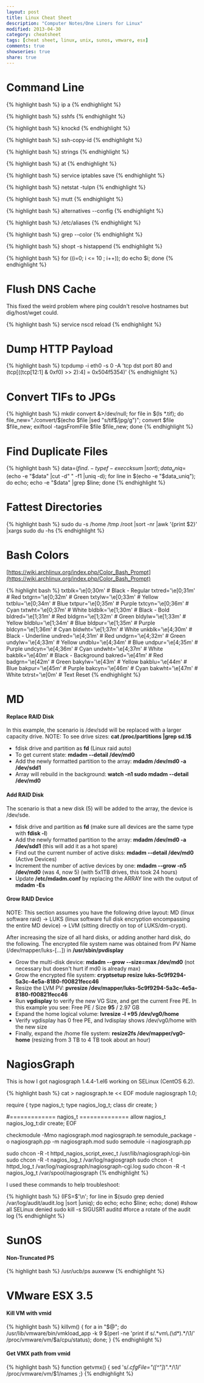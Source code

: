 ```yaml
---
layout: post
title: Linux Cheat Sheet
description: "Computer Notes/One Liners for Linux"
modified: 2013-04-30
category: cheatsheet
tags: [cheat sheet, linux, unix, sunos, vmware, esx]
comments: true
showseries: true
share: true
---
```


# Command Line

{% highlight bash %}
ip a
{% endhighlight %}

{% highlight bash %}
sshfs
{% endhighlight %}

{% highlight bash %}
knockd
{% endhighlight %}

{% highlight bash %}
ssh-copy-id
{% endhighlight %}

{% highlight bash %}
strings
{% endhighlight %}

{% highlight bash %}
at
{% endhighlight %}

{% highlight bash %}
service iptables save
{% endhighlight %}

{% highlight bash %}
netstat -tulpn
{% endhighlight %}

{% highlight bash %}
mutt
{% endhighlight %}

{% highlight bash %}
alternatives --config
{% endhighlight %}

{% highlight bash %}
/etc/aliases
{% endhighlight %}

{% highlight bash %}
grep --color
{% endhighlight %}

{% highlight bash %}
shopt -s histappend
{% endhighlight %}

{% highlight bash %}
for ((i=0; i <= 10 ; i++)); do echo $i; done
{% endhighlight %}

# Flush DNS Cache

This fixed the weird problem where ping couldn't resolve hostnames but dig/host/wget could.

{% highlight bash %}
service nscd reload
{% endhighlight %}

# Dump HTTP Payload

{% highlight bash %}
tcpdump -i eth0 -s 0 -A 'tcp dst port 80 and (tcp[((tcp[12:1] & 0xf0) >> 2):4] = 0x504f5354)'
{% endhighlight %}

# Convert TIFs to JPGs

{% highlight bash %}
mkdir convert &>/dev/null; for file in $(ls *.tif); do file_new="./convert/$(echo $file |sed "s/tif$/jpg/g")"; convert $file $file_new; exiftool -tagsFromFile $file $file_new; done
{% endhighlight %}

# Find Duplicate Files

{% highlight bash %}
data=$(find . -type f -exec cksum {} \; |sort); data_uniq=$(echo -e "$data" |cut -d" " -f1 |uniq -d); for line in $(echo -e "$data_uniq"); do echo; echo -e "$data" |grep $line; done
{% endhighlight %}

# Fattest Directories

{% highlight bash %}
sudo du -s /home /tmp /root |sort -nr |awk '{print $2}' |xargs sudo du -hs
{% endhighlight %}

# Bash Colors

[https://wiki.archlinux.org/index.php/Color_Bash_Prompt](https://wiki.archlinux.org/index.php/Color_Bash_Prompt)

{% highlight bash %}
txtblk='\e[0;30m' # Black - Regular
txtred='\e[0;31m' # Red
txtgrn='\e[0;32m' # Green
txtylw='\e[0;33m' # Yellow
txtblu='\e[0;34m' # Blue
txtpur='\e[0;35m' # Purple
txtcyn='\e[0;36m' # Cyan
txtwht='\e[0;37m' # White
bldblk='\e[1;30m' # Black - Bold
bldred='\e[1;31m' # Red
bldgrn='\e[1;32m' # Green
bldylw='\e[1;33m' # Yellow
bldblu='\e[1;34m' # Blue
bldpur='\e[1;35m' # Purple
bldcyn='\e[1;36m' # Cyan
bldwht='\e[1;37m' # White
unkblk='\e[4;30m' # Black - Underline
undred='\e[4;31m' # Red
undgrn='\e[4;32m' # Green
undylw='\e[4;33m' # Yellow
undblu='\e[4;34m' # Blue
undpur='\e[4;35m' # Purple
undcyn='\e[4;36m' # Cyan
undwht='\e[4;37m' # White
bakblk='\e[40m'   # Black - Background
bakred='\e[41m'   # Red
badgrn='\e[42m'   # Green
bakylw='\e[43m'   # Yellow
bakblu='\e[44m'   # Blue
bakpur='\e[45m'   # Purple
bakcyn='\e[46m'   # Cyan
bakwht='\e[47m'   # White
txtrst='\e[0m'    # Text Reset
{% endhighlight %}

# MD

#### Replace RAID Disk

In this example, the scenario is /dev/sdd will be replaced with a larger capacity drive. NOTE: To see drive sizes: **cat /proc/partitions \|grep sd.1$**

* fdisk drive and partition as **fd** (Linux raid auto)
* To get current state: **mdadm --detail /dev/md0**
* Add the newly formatted partition to the array: **mdadm /dev/md0 -a /dev/sdd1**
* Array will rebuild in the background: **watch -n1 sudo mdadm --detail /dev/md0**

#### Add RAID Disk

The scenario is that a new disk (5) will be added to the array, the device is /dev/sde.

* fdisk drive and partition as **fd** (make sure all devices are the same type with **fdisk -l**)
* Add the newly formatted partition to the array: **mdadm /dev/md0 -a /dev/sdd1** (this will add it as a hot spare)
* Find out the current number of active disks: **mdadm --detail /dev/md0** (Active Devices)
* Increment the number of active devices by one: **mdadm --grow -n5 /dev/md0** (was 4, now 5) (with 5x1TB drives, this took 24 hours)
* Update **/etc/mdadm.conf** by replacing the ARRAY line with the output of **mdadm -Es**

#### Grow RAID Device

NOTE: This section assumes you have the following drive layout: MD (linux software raid) -> LUKS (linux software full disk encryption encompassing the entire MD device) -> LVM (sitting directly on top of LUKS/dm-crypt).

After increasing the size of all hard disks, or adding another hard disk, do the following. The encrypted file system name was obtained from PV Name (/dev/mapper/luks-[...]) in **/usr/sbin/pvdisplay**

* Grow the multi-disk device: **mdadm --grow --size=max /dev/md0** (not necessary but doesn't hurt if md0 is already max)
* Grow the encrypted file system: **cryptsetup resize luks-5c9f9294-5a3c-4e5a-8180-f00821fecc46**
* Resize the LVM PV: **pvresize /dev/mapper/luks-5c9f9294-5a3c-4e5a-8180-f00821fecc46**
* Run **vgdisplay** to verify the new VG Size, and get the current Free PE. In this example you see: Free PE / Size **95** / 2.97 GB
* Expand the home logical volume: **lvresize -l +95 /dev/vg0/home**
* Verify vgdisplay has 0 free PE, and lvdisplay shows /dev/vg0/home with the new size
* Finally, expand the /home file system: **resize2fs /dev/mapper/vg0-home** (resizing from 3 TB to 4 TB took about an hour)

# NagiosGraph

This is how I got nagiosgraph 1.4.4-1.el6 working on SELinux (CentOS 6.2).

{% highlight bash %}
cat > nagiosgraph.te << EOF
module nagiosgraph 1.0;

require {
    type nagios_t;
    type nagios_log_t;
    class dir create;
}

#============= nagios_t ==============
allow nagios_t nagios_log_t:dir create;
EOF

checkmodule -Mmo nagiosgraph.mod nagiosgraph.te
semodule_package -o nagiosgraph.pp -m nagiosgraph.mod
sudo semodule -i nagiosgraph.pp

sudo chcon -R -t httpd_nagios_script_exec_t /usr/lib/nagiosgraph/cgi-bin
sudo chcon -R -t nagios_log_t /var/log/nagiosgraph
sudo chcon -t httpd_log_t /var/log/nagiosgraph/nagiosgraph-cgi.log
sudo chcon -R -t nagios_log_t /var/spool/nagiosgraph
{% endhighlight %}

I used these commands to help troubleshoot:

{% highlight bash %}
(IFS=$'\n'; for line in $(sudo grep denied /var/log/audit/audit.log |sort |uniq); do echo; echo $line; echo; done) #show all SELinux denied
sudo kill -s SIGUSR1 auditd #force a rotate of the audit log
{% endhighlight %}

# SunOS

#### Non-Truncated PS

{% highlight bash %}
/usr/ucb/ps auxwww
{% endhighlight %}

# VMware ESX 3.5

#### Kill VM with vmid

{% highlight bash %}
killvm() { for a in "$@"; do /usr/lib/vmware/bin/vmkload_app -k 9 $(perl -ne 'print if s/.*vm\.(\d*).*/\1/' /proc/vmware/vm/$a/cpu/status); done; }
{% endhighlight %}

#### Get VMX path from vmid

{% highlight bash %}
function getvmx() { sed 's/.*cfgFile="\([^"]*\)".*/\1/' /proc/vmware/vm/$1/names ;}
{% endhighlight %}

